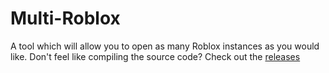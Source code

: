 # Multi-Roblox
A tool which will allow you to open as many Roblox instances as you would like.
Don't feel like compiling the source code? Check out the [releases](https://github.com/932554/multi-roblox/releases/)
